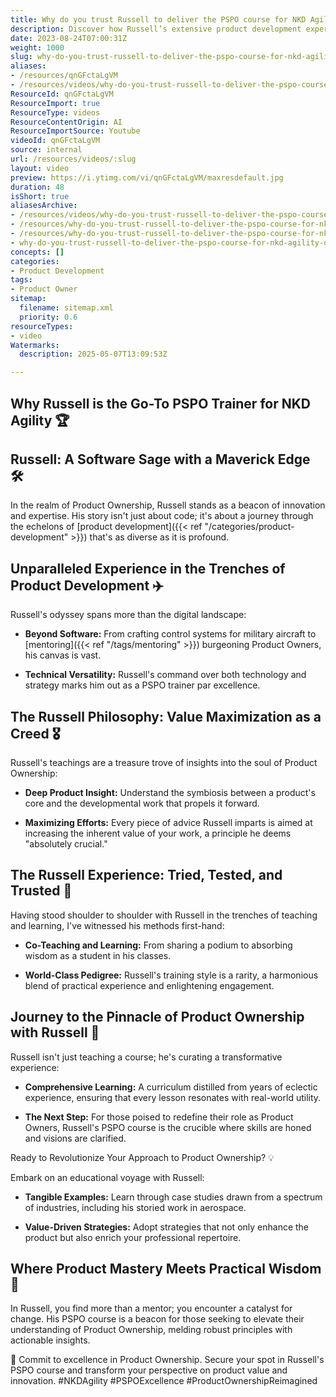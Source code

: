 ```yaml
---
title: Why do you trust Russell to deliver the PSPO course for NKD Agility?
description: Discover how Russell’s extensive product development experience and practical teaching approach make his PSPO course ideal for mastering Product Ownership at NKD Agility.
date: 2023-08-24T07:00:31Z
weight: 1000
slug: why-do-you-trust-russell-to-deliver-the-pspo-course-for-nkd-agility-qnGFctaLgVM
aliases:
- /resources/qnGFctaLgVM
- /resources/videos/why-do-you-trust-russell-to-deliver-the-pspo-course-for-nkd-agility-qnGFctaLgVM
ResourceId: qnGFctaLgVM
ResourceImport: true
ResourceType: videos
ResourceContentOrigin: AI
ResourceImportSource: Youtube
videoId: qnGFctaLgVM
source: internal
url: /resources/videos/:slug
layout: video
preview: https://i.ytimg.com/vi/qnGFctaLgVM/maxresdefault.jpg
duration: 48
isShort: true
aliasesArchive:
- /resources/videos/why-do-you-trust-russell-to-deliver-the-pspo-course-for-nkd-agility
- /resources/why-do-you-trust-russell-to-deliver-the-pspo-course-for-nkd-agility-2
- /resources/why-do-you-trust-russell-to-deliver-the-pspo-course-for-nkd-agility
- why-do-you-trust-russell-to-deliver-the-pspo-course-for-nkd-agility-qnGFctaLgVM
concepts: []
categories:
- Product Development
tags:
- Product Owner
sitemap:
  filename: sitemap.xml
  priority: 0.6
resourceTypes:
- video
Watermarks:
  description: 2025-05-07T13:09:53Z

---
```

## Why Russell is the Go-To PSPO Trainer for NKD Agility 🏆 

## Russell: A Software Sage with a Maverick Edge 🛠 

In the realm of Product Ownership, Russell stands as a beacon of innovation and expertise. His story isn't just about code; it's about a journey through the echelons of [product development]({{< ref "/categories/product-development" >}}) that's as diverse as it is profound. 

## Unparalleled Experience in the Trenches of Product Development ✈️ 

Russell's odyssey spans more than the digital landscape: 

- **Beyond Software:** From crafting control systems for military aircraft to [mentoring]({{< ref "/tags/mentoring" >}}) burgeoning Product Owners, his canvas is vast. 

- **Technical Versatility:** Russell's command over both technology and strategy marks him out as a PSPO trainer par excellence. 

## The Russell Philosophy: Value Maximization as a Creed 🎖 

Russell's teachings are a treasure trove of insights into the soul of Product Ownership: 

- **Deep Product Insight:** Understand the symbiosis between a product's core and the developmental work that propels it forward. 

- **Maximizing Efforts:** Every piece of advice Russell imparts is aimed at increasing the inherent value of your work, a principle he deems "absolutely crucial." 

## The Russell Experience: Tried, Tested, and Trusted 🤝 

Having stood shoulder to shoulder with Russell in the trenches of teaching and learning, I've witnessed his methods first-hand: 

- **Co-Teaching and Learning:** From sharing a podium to absorbing wisdom as a student in his classes. 

- **World-Class Pedigree:** Russell's training style is a rarity, a harmonious blend of practical experience and enlightening engagement. 

## Journey to the Pinnacle of Product Ownership with Russell 🚀 

Russell isn't just teaching a course; he's curating a transformative experience: 

- **Comprehensive Learning:** A curriculum distilled from years of eclectic experience, ensuring that every lesson resonates with real-world utility. 

- **The Next Step:** For those poised to redefine their role as Product Owners, Russell's PSPO course is the crucible where skills are honed and visions are clarified. 

Ready to Revolutionize Your Approach to Product Ownership? 💡 

Embark on an educational voyage with Russell: 

- **Tangible Examples:** Learn through case studies drawn from a spectrum of industries, including his storied work in aerospace. 

- **Value-Driven Strategies:** Adopt strategies that not only enhance the product but also enrich your professional repertoire. 

## Where Product Mastery Meets Practical Wisdom 🌟 

In Russell, you find more than a mentor; you encounter a catalyst for change. His PSPO course is a beacon for those seeking to elevate their understanding of Product Ownership, melding robust principles with actionable insights. 

🔗 Commit to excellence in Product Ownership. Secure your spot in Russell's PSPO course and transform your perspective on product value and innovation. #NKDAgility #PSPOExcellence #ProductOwnershipReimagined
